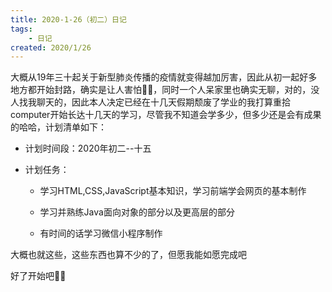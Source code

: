 ```yaml
---
title: 2020-1-26（初二）日记
tags: 
	- 日记
created: 2020/1/26
---
```


大概从19年三十起关于新型肺炎传播的疫情就变得越加厉害，因此从初一起好多地方都开始封路，确实是让人害怕👀👀，同时一个人呆家里也确实无聊，对的，没人找我聊天的，因此本人决定已经在十几天假期颓废了学业的我打算重拾computer开始长达十几天的学习，尽管我不知道会学多少，但多少还是会有成果的哈哈，计划清单如下：<!-- more -->

- 计划时间段：2020年初二--十五

- 计划任务：

  - 学习HTML,CSS,JavaScript基本知识，学习前端学会网页的基本制作

  - 学习并熟练Java面向对象的部分以及更高层的部分

  - 有时间的话学习微信小程序制作

    

大概也就这些，这些东西也算不少的了，但愿我能如愿完成吧

好了开始吧🤣🤣